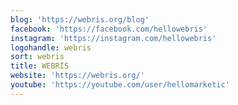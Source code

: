 ```yaml
---
blog: 'https://webris.org/blog'
facebook: 'https://facebook.com/hellowebris'
instagram: 'https://instagram.com/hellowebris'
logohandle: webris
sort: webris
title: WEBRIS
website: 'https://webris.org/'
youtube: 'https://youtube.com/user/hellomarketic'
---
```

